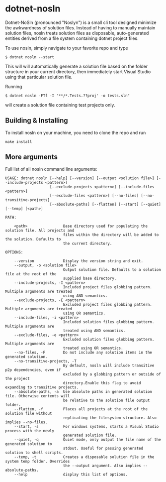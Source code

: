 # dotnet-nosln

Dotnet-NoSln (pronounced "Noslyn") is a small cli tool designed minimize the awkwardness of solution files.
Instead of having to manually maintain solution files, nosln treats solution files as disposable, 
auto-generated entities derived from a file system containing dotnet project files.

To use nosln, simply navigate to your favorite repo and type
```
$ dotnet nosln --start
```
This will will automatically generate a solution file based on the folder structure in your current directory,
then immediately start Visual Studio using that particular solution file.

Running
```
$ dotnet nosln -FTf -I '**/*.Tests.??proj' -o tests.sln"
```
will create a solution file containing test projects only.

## Building & Installing

To install nosln on your machine, you need to clone the repo and run
```
make install
```

## More arguments

Full list of all nosln command line arguments:
```
USAGE: dotnet nosln [--help] [--version] [--output <solution file>] [--include-projects <pattern>]
                    [--exclude-projects <pattern>] [--include-files <pattern>]
                    [--exclude-files <pattern>] [--no-files] [--no-transitive-projects]
                    [--absolute-paths] [--flatten] [--start] [--quiet] [--temp] [<path>]

PATH:

    <path>                Base directory used for populating the solution file. All projects and
                          files within the directory will be added to the solution. Defaults to
                          the current directory.

OPTIONS:

    --version             Display the version string and exit.
    --output, -o <solution file>
                          Output solution file. Defaults to a solution file at the root of the
                          supplied base directory.
    --include-projects, -I <pattern>
                          Included project files globbing pattern. Multiple arguments are treated
                          using AND semantics.
    --exclude-projects, -E <pattern>
                          Excluded project files globbing pattern. Multiple arguments are treated
                          using OR semantics.
    --include-files, -i <pattern>
                          Included solution files globbing pattern. Multiple arguments are
                          treated using AND semantics.
    --exclude-files, -e <pattern>
                          Excluded solution files globbing pattern. Multiple arguments are
                          treated using OR semantics.
    --no-files, -F        Do not include any solution items in the generated solution.
    --no-transitive-projects, -T
                          By default, nosln will include transitive p2p dependencies, even if
                          excluded by a globbing pattern or outside of the project
                          directory.Enable this flag to avoid expanding to transitive projects.
    --absolute-paths, -a  Use absolute paths in generated solution file. Otherwise contents will
                          be relative to the solution file output folder.
    --flatten, -f         Places all projects at the root of the solution file without
                          replicating the filesystem structure. Also implies --no-files.
    --start, -s           For windows systems, starts a Visual Studio process with the newly
                          generated solution file.
    --quiet, -q           Quiet mode, only output the file name of the generated solution to
                          stdout. Useful for passing generated solution to shell scripts.
    --temp, -t            Creates a disposable solution file in the system temp folder. Overrides
                          the --output argument. Also implies --absolute-paths.
    --help                display this list of options.
```